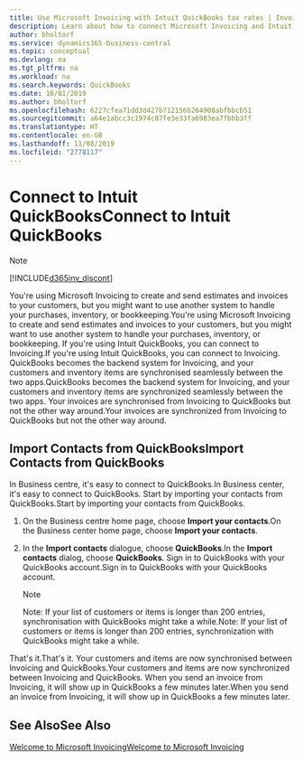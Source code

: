 ```yaml
---
title: Use Microsoft Invoicing with Intuit QuickBooks tax rates | Invoicing
description: Learn about how to connect Microsoft Invoicing and Intuit QuickBooks.
author: bholtorf
ms.service: dynamics365-business-central
ms.topic: conceptual
ms.devlang: na
ms.tgt_pltfrm: na
ms.workload: na
ms.search.keywords: QuickBooks
ms.date: 10/01/2019
ms.author: bholtorf
ms.openlocfilehash: 6227cfea71dd3d427b712156b264908abfbbcb51
ms.sourcegitcommit: a64e1abcc3c1974c87fe3e33fa6983ea7fbbb3ff
ms.translationtype: HT
ms.contentlocale: en-GB
ms.lasthandoff: 11/08/2019
ms.locfileid: "2778117"
---
```

# <a name="connect-to-intuit-quickbooks"></a><span data-ttu-id="ac2ea-103">Connect to Intuit QuickBooks</span><span class="sxs-lookup"><span data-stu-id="ac2ea-103">Connect to Intuit QuickBooks</span></span>
> [!Note]
> [!INCLUDE[d365inv_discont](includes/d365inv_discont.md)]

<span data-ttu-id="ac2ea-104">You're using Microsoft Invoicing to create and send estimates and invoices to your customers, but you might want to use another system to handle your purchases, inventory, or bookkeeping.</span><span class="sxs-lookup"><span data-stu-id="ac2ea-104">You're using Microsoft Invoicing to create and send estimates and invoices to your customers, but you might want to use another system to handle your purchases, inventory, or bookkeeping.</span></span> <span data-ttu-id="ac2ea-105">If you're using Intuit QuickBooks, you can connect to Invoicing.</span><span class="sxs-lookup"><span data-stu-id="ac2ea-105">If you're using Intuit QuickBooks, you can connect to Invoicing.</span></span> <span data-ttu-id="ac2ea-106">QuickBooks becomes the backend system for Invoicing, and your customers and inventory items are synchronised seamlessly between the two apps.</span><span class="sxs-lookup"><span data-stu-id="ac2ea-106">QuickBooks becomes the backend system for Invoicing, and your customers and inventory items are synchronized seamlessly between the two apps.</span></span> <span data-ttu-id="ac2ea-107">Your invoices are synchronised from Invoicing to QuickBooks but not the other way around.</span><span class="sxs-lookup"><span data-stu-id="ac2ea-107">Your invoices are synchronized from Invoicing to QuickBooks but not the other way around.</span></span>

## <a name="import-contacts-from-quickbooks"></a><span data-ttu-id="ac2ea-108">Import Contacts from QuickBooks</span><span class="sxs-lookup"><span data-stu-id="ac2ea-108">Import Contacts from QuickBooks</span></span>
<span data-ttu-id="ac2ea-109">In Business centre, it's easy to connect to QuickBooks.</span><span class="sxs-lookup"><span data-stu-id="ac2ea-109">In Business center, it's easy to connect to QuickBooks.</span></span> <span data-ttu-id="ac2ea-110">Start by importing your contacts from QuickBooks.</span><span class="sxs-lookup"><span data-stu-id="ac2ea-110">Start by importing your contacts from QuickBooks.</span></span>

1. <span data-ttu-id="ac2ea-111">On the Business centre home page, choose **Import your contacts**.</span><span class="sxs-lookup"><span data-stu-id="ac2ea-111">On the Business center home page, choose **Import your contacts**.</span></span>
2. <span data-ttu-id="ac2ea-112">In the **Import contacts** dialogue, choose **QuickBooks**.</span><span class="sxs-lookup"><span data-stu-id="ac2ea-112">In the **Import contacts** dialog, choose **QuickBooks**.</span></span> <span data-ttu-id="ac2ea-113">Sign in to QuickBooks with your QuickBooks account.</span><span class="sxs-lookup"><span data-stu-id="ac2ea-113">Sign in to QuickBooks with your QuickBooks account.</span></span>

    > [!Note]
    > <span data-ttu-id="ac2ea-114">Note: If your list of customers or items is longer than 200 entries, synchronisation with QuickBooks might take a while.</span><span class="sxs-lookup"><span data-stu-id="ac2ea-114">Note: If your list of customers or items is longer than 200 entries, synchronization with QuickBooks might take a while.</span></span>

<span data-ttu-id="ac2ea-115">That's it.</span><span class="sxs-lookup"><span data-stu-id="ac2ea-115">That's it.</span></span> <span data-ttu-id="ac2ea-116">Your customers and items are now synchronised between Invoicing and QuickBooks.</span><span class="sxs-lookup"><span data-stu-id="ac2ea-116">Your customers and items are now synchronized between Invoicing and QuickBooks.</span></span> <span data-ttu-id="ac2ea-117">When you send an invoice from Invoicing, it will show up in QuickBooks a few minutes later.</span><span class="sxs-lookup"><span data-stu-id="ac2ea-117">When you send an invoice from Invoicing, it will show up in QuickBooks a few minutes later.</span></span>

## <a name="see-also"></a><span data-ttu-id="ac2ea-118">See Also</span><span class="sxs-lookup"><span data-stu-id="ac2ea-118">See Also</span></span>
[<span data-ttu-id="ac2ea-119">Welcome to Microsoft Invoicing</span><span class="sxs-lookup"><span data-stu-id="ac2ea-119">Welcome to Microsoft Invoicing</span></span>](index.md)